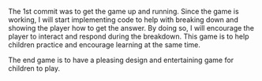 The 1st commit was to get the game up and running. 
Since the game is working, I will start implementing code to help with breaking down and showing the player how to get the answer. 
By doing so, I will encourage the player to interact and respond during the breakdown. 
This game is to help children practice and encourage learning at the same time.

The end game is to have a pleasing design and entertaining game for children to play.
